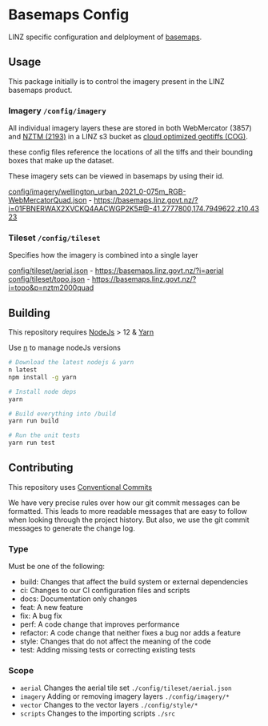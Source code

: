 # Basemaps Config

LINZ specific configuration and delployment of [basemaps](https://github.com/linz/basemaps).

## Usage

This package initially is to control the imagery present in the LINZ basemaps product.

### Imagery `/config/imagery`

All individual imagery layers these are stored in both WebMercator (3857) and [NZTM (2193)](https://github.com/linz/NZTM2000TileMatrixSet) in a LINZ s3 bucket as [cloud optimized geotiffs (COG)](https://www.cogeo.org/).

these config files reference the locations of all the tiffs and their bounding boxes that make up the dataset.

These imagery sets can be viewed in basemaps by using their id.

[config/imagery/wellington_urban_2021_0-075m_RGB-WebMercatorQuad.json](./config/imagery/wellington_urban_2021_0-075m_RGB-WebMercatorQuad.json) - https://basemaps.linz.govt.nz/?i=01FBNERWAX2XVCKQ4AACWGP2K5#@-41.2777800,174.7949622,z10.4323


### Tileset `/config/tileset`

Specifies how the imagery is combined into a single layer

[config/tileset/aerial.json](./config/tileset/aerial.json) - https://basemaps.linz.govt.nz/?i=aerial
[config/tileset/topo.json](./config/tileset/topo.json) - https://basemaps.linz.govt.nz/?i=topo&p=nztm2000quad 



## Building

This repository requires [NodeJs](https://nodejs.org/en/) > 12 & [Yarn](https://yarnpkg.com/en/)

Use [n](https://github.com/tj/n) to manage nodeJs versions

```bash
# Download the latest nodejs & yarn
n latest
npm install -g yarn

# Install node deps
yarn

# Build everything into /build
yarn run build

# Run the unit tests
yarn run test
```



## Contributing

This repository uses [Conventional Commits](https://www.conventionalcommits.org/)

We have very precise rules over how our git commit messages can be formatted. This leads to more readable messages that are easy to follow when looking through the project history. But also, we use the git commit messages to generate the change log.

### Type

Must be one of the following:

- build: Changes that affect the build system or external dependencies
- ci: Changes to our CI configuration files and scripts
- docs: Documentation only changes
- feat: A new feature
- fix: A bug fix
- perf: A code change that improves performance
- refactor: A code change that neither fixes a bug nor adds a feature
- style: Changes that do not affect the meaning of the code
- test: Adding missing tests or correcting existing tests

### Scope

- `aerial` Changes the aerial tile set `./config/tileset/aerial.json`
- `imagery` Adding or removing imagery layers `./config/imagery/*`
- `vector` Changes to the vector layers `./config/style/*` 
- `scripts` Changes to the importing scripts `./src`